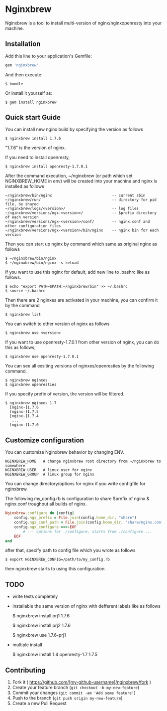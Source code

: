 # Nginxbrew

Nginxbrew is a tool to install multi-version of nginx/nginxopenresty into your machine.

## Installation

Add this line to your application's Gemfile:

```ruby
gem 'nginxbrew'
```

And then execute:

    $ bundle

Or install it yourself as:

    $ gem install nginxbrew

## Quick start Guide

You can install new nginx build by specifying the version as follows

    $ nginxbrew install 1.7.6

"1.7.6" is the version of nginx.

If you need to install openresty,

    $ nginxbrew install openresty-1.7.0.1


After the command execution, ~/nginxbrew (or path which set NGINXBREW_HOME in env) will be created into your machine and nginx is installed as follows

    ~/nginxbrew/bin/nginx                           -- current sbin
    ~/nginxbrew/run/                                -- directory for pid file, be shared
    ~/nginxbrew/logs/<version>/                     -- log files
    ~/nginxbrew/versions/ngx-<version>/             -- $prefix directory of each version
    ~/nginxbrew/versions/ngx-<version>/conf/        -- nginx.conf and other configuration files
    ~/nginxbrew/versions/ngx-<version>/bin/nginx    -- nginx bin for each version


Then you can start up nginx by command which same as original nginx as follows

    $ ~/nginxbrew/bin/nginx
    $ ~/nginxbrew/bin/nginx -s reload


If you want to use this nginx for default, add new line to .bashrc like as follows.

    $ echo "export PATH=$PATH:~/nginxbrew/bin" >> ~/.bashrc
    $ source ~/.bashrc

Then there are 2 nginxes are activated in your machine, you can confirm it by the command

    $ nginxbrew list

You can switch to other version of nginx as follows

    $ nginxbrew use <version>

If you want to use openresty-1.7.0.1 from other version of nginx, you can do this as follows,

    $ nginxbrew use openresty-1.7.0.1


You can see all exsiting versions of nginxes/openresties by the following command.

    $ nginxbrew nginxes
    $ nginxbrew openresties

If you specify prefix of version, the version will be filtered. 

    $ nginxbrew nginxes 1.7
      [nginx-]1.7.6
      [nginx-]1.7.5
      [nginx-]1.7.4
       ...
      [nginx-]1.7.0


## Customize configuration

You can customize Nginxbrew behavior by changing ENV.

    NGINXBREW_HOME   # change nginxbrew root directory from ~/nginxbrew to somewhere
    NGINXBREW_USER   # linux user for nginx
    NGINXBREW_GROUP  # linux group for nginx

You can change directory/options for nginx if you write configfile for nginxbrew.

The following my_config.rb is configuration to share $prefix of nginx & nginx.conf troughout all builds of nginx.

```ruby
Nginxbrew.configure do |config|
    config.ngx_prefix = File.join(config.home_dir, "share")
    config.ngx_conf_path = File.join(config.home_dir, "share/nginx.conf")
    config.ngx_configure =<<-EOF
        # --- options for ./configure, starts from ./configure ...
    EOF
end
```


after that, specify path to config file which you wrote as follows

    $ export NGINXBREW_CONFIG=/path/to/my_config.rb


then nginxbrew starts to using this configuration.

## TODO

 - write tests completely
 - installable the same version of nginx with defferent labels like as follows

    $ nginxbrew install prj1 1.7.6

    $ nginxbrew install prj2 1.7.6

    $ nginxbrew use 1.7.6-prj1

 - multiple install

    $ nginxbrew install 1.4 openresty-1.7 1.7.5


## Contributing

1. Fork it ( https://github.com/[my-github-username]/nginxbrew/fork )
2. Create your feature branch (`git checkout -b my-new-feature`)
3. Commit your changes (`git commit -am 'Add some feature'`)
4. Push to the branch (`git push origin my-new-feature`)
5. Create a new Pull Request
